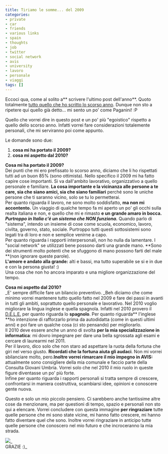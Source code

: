 ```yaml
---
title: Tiriamo le somme... del 2009
categories:
- private
- car
- friends
- various links
- spain
- thoughts
- job
- twitter
- social network
- avis
- university
- lavoro
- personale
- viaggi
tags: []
---
```

Eccoci qua, come al solito a** scrivere l'ultimo post dell'anno**. Quoto
totalmente [tutto quello che ho scritto lo scorso
anno](http://www.diegor.it/2008/12/31/2-minuti-al-giorno-auguriiiii/). Dunque
non sto a ripetere qui quello già detto... mi sento un po' come Paganini! :P

Quello che vorrei dire in questo post e un po' più "egoistico" rispetto a
quello dello scorso anno. Infatti vorrei fare considerazioni totalemente
personali, che mi serviranno poi come appunto.

Le domande sono due:

  1. **cosa mi ha portato il 2009?**
  2. **cosa mi aspetto dal 2010?**
  

  
**Cosa mi ha portato il 2009?**  
Dei punti che mi ero prefissato lo scorso anno, diciamo che li ho rispettati
tutti ad un buon 85% (sono ottimista). Nello specifico il 2009 mi ha fatto
capire cose importanti. Si va dall'ambito lavorativo, organizzativo a quello
personale e familiare. **La cosa importante e la vicinanza alle persone a te
care, sia che siano amici, sia che siano familiari** perché sono le uniche
persone che ti saranno vicino, solo se tu lo permetterai.  
Per quanto riguarda il lavoro, ne sono molto soddisfatto, **ma non mi
accontento.** Un viaggio di qualche tempo fa mi aperto un po' gli occhi sulla
realta italiana e non, e quello che mi e rimasto **e un grande amaro in
bocca.** _**Purtroppo in Italia c'è un sistema che NON funziona.**_ Quando
parlo di "sistema", intendo un insieme di cose come scuola, economico, lavoro,
civilta, governo, stato, sociale. Purtroppo tutti questi sottosistemi sono
legati tra di loro e non e semplice venirne a capo.  
Per quanto riguarda i rapporti interpersonali, non ho nulla da lamentare. I
"social network" se utilizzati bene possono darti una grande mano. **Sono dei
strumenti molto potenti che se sfuggono di mano possono farti del male **(non
ignorare queste parole).  
**L'amore e andato alla grande:** alti e bassi, ma tutto superabile se si e in due e con la persona giusta! :)  
Una cosa che non ho ancora imparato e una migliore organizzazione del tempo.

**Cosa mi aspetto dal 2010?**  
_E' sempre difficile fare un bilancio preventivo. _Beh diciamo che come minimo
vorrei mantenere tutto quello fatto nel 2009 e fare dei passi in avanti in
tutti gli ambiti, soprattuto quello personale e lavorativo. Nel 2010 voglio
migliorare la lingua inglese e quella spagnola. Infatti nel 2010 provero il
[D.E.L.E.](http://diplomas.cervantes.es/index.jsp) per quanto riguarda lo
**spagnolo**. Per quanto riguarda** l'inglese **ho intenzione di rafforzarlo
prima da autodidatta (come in questi ultimi anni) e poi fare un qualche cosa
(ci sto pensando) per migliorarlo.  
Il 2010 deve essere anche un anno di svolta **per la mia specializzazione in
informatica**: mi dovro impegnare per dare una bella sgrossata agli esami e
cercare di laurearmi nel 2011.  
Per il lavoro, dico solo che non staro ad aspettare la ruota della fortuna che
giri nel verso giusto. **Ricordati che la fortuna aiuta gli audaci**. Non mi
vorrei sbilanciare molto, pero.**Inoltre vorrei rimarcare il mio impegno in
AVIS:** attualmente sono consigliere della mia comunale e faccio parte della
Consulta Giovani Umbria. Vorrei solo che nel 2010 il mio ruolo in queste
figure diventasse un po' più forte.  
Infine per quanto riguarda i rapporti personali si tratta sempre di crescere,
confrontarsi in maniera costruttiva, scambiarsi idee, opinioni e conoscere
gente nuova.

Questo e solo un mio piccolo pensiero. Ci sarebbero anche tantissime altre
cose da menzionare, ma per questioni di tempo, spazio e personali non sto qui
a elencare. Vorrei concludere con questa immagine **per ringraziare** tutte
quelle persone che mi sono state vicine, mi hanno fatto crescere, mi hanno
fatto diventare quel che sono. Inoltre vorrei ringraziare in anticipo tutte
quelle persone che conoscero nel mio futuro e che incroceranno la mia strada.

[![]({{site.url}}/images/Thank-You.gif)]({{site.url}}/images/Thank-You.gif)_  
GRAZIE :)_

